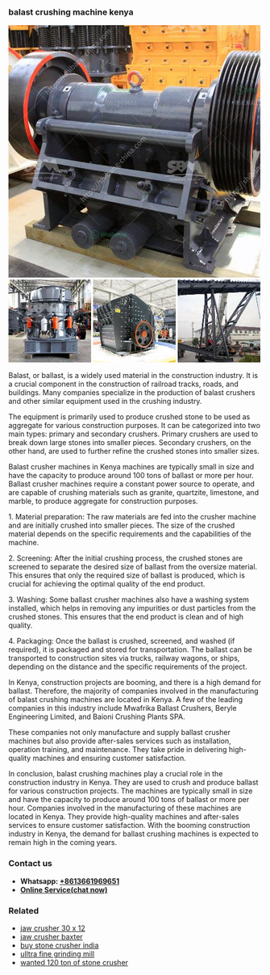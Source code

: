 <h3>balast crushing machine kenya</h3><img src='1702952870.jpg' alt=''><p>Balast, or ballast, is a widely used material in the construction industry. It is a crucial component in the construction of railroad tracks, roads, and buildings. Many companies specialize in the production of balast crushers and other similar equipment used in the crushing industry.</p><p>The equipment is primarily used to produce crushed stone to be used as aggregate for various construction purposes. It can be categorized into two main types: primary and secondary crushers. Primary crushers are used to break down large stones into smaller pieces. Secondary crushers, on the other hand, are used to further refine the crushed stones into smaller sizes.</p><p>Balast crusher machines in Kenya machines are typically small in size and have the capacity to produce around 100 tons of ballast or more per hour. Ballast crusher machines require a constant power source to operate, and are capable of crushing materials such as granite, quartzite, limestone, and marble, to produce aggregate for construction purposes.</p><p>1. Material preparation: The raw materials are fed into the crusher machine and are initially crushed into smaller pieces. The size of the crushed material depends on the specific requirements and the capabilities of the machine.</p><p>2. Screening: After the initial crushing process, the crushed stones are screened to separate the desired size of ballast from the oversize material. This ensures that only the required size of ballast is produced, which is crucial for achieving the optimal quality of the end product.</p><p>3. Washing: Some ballast crusher machines also have a washing system installed, which helps in removing any impurities or dust particles from the crushed stones. This ensures that the end product is clean and of high quality.</p><p>4. Packaging: Once the ballast is crushed, screened, and washed (if required), it is packaged and stored for transportation. The ballast can be transported to construction sites via trucks, railway wagons, or ships, depending on the distance and the specific requirements of the project.</p><p>In Kenya, construction projects are booming, and there is a high demand for ballast. Therefore, the majority of companies involved in the manufacturing of balast crushing machines are located in Kenya. A few of the leading companies in this industry include Mwafrika Ballast Crushers, Beryle Engineering Limited, and Baioni Crushing Plants SPA.</p><p>These companies not only manufacture and supply ballast crusher machines but also provide after-sales services such as installation, operation training, and maintenance. They take pride in delivering high-quality machines and ensuring customer satisfaction.</p><p>In conclusion, balast crushing machines play a crucial role in the construction industry in Kenya. They are used to crush and produce ballast for various construction projects. The machines are typically small in size and have the capacity to produce around 100 tons of ballast or more per hour. Companies involved in the manufacturing of these machines are located in Kenya. They provide high-quality machines and after-sales services to ensure customer satisfaction. With the booming construction industry in Kenya, the demand for ballast crushing machines is expected to remain high in the coming years.</p><h3>Contact us</h3><ul><li><strong>Whatsapp:&nbsp;<a href="https://wa.me/8613661969651">+8613661969651</a></strong></li><li><a href="https://swt.shibang-china.com/?git&amp;zhl&amp;balast crushing machine kenya"><strong>Online Service(chat now)</strong></a></li></ul><h3>Related</h3><ul><li><a href='jaw crusher 30 x 12.md'>jaw crusher 30 x 12</a></li><li><a href='jaw crusher baxter.md'>jaw crusher baxter</a></li><li><a href='buy stone crusher india.md'>buy stone crusher india</a></li><li><a href='ulltra fine grinding mill.md'>ulltra fine grinding mill</a></li><li><a href='wanted 120 ton of stone crusher.md'>wanted 120 ton of stone crusher</a></li></ul>